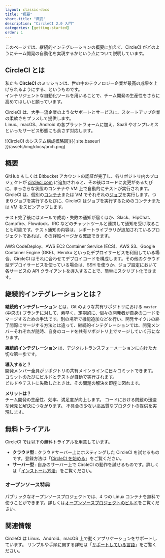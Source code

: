 ```yaml
---
layout: classic-docs
title: "概要"
short-title: "概要"
description: "CircleCI 2.0 入門"
categories: [getting-started]
order: 1
---
```


このページでは、継続的インテグレーションの概要に加えて、CircleCI がどのようにチーム開発の自動化を実現するかという点について説明しています。

## CircleCI とは

私たち **CircleCI** のミッションは、世の中のテクノロジー企業が最高の成果を上げられるようにする、というものです。  
インテリジェントな自動化ツールを用いることで、チーム開発の生産性をさらに高めてほしいと願っています。

CircleCI は、大手一流企業のようなサポートとサービスに、スタートアップ企業の柔軟さをプラスして提供します。  
Linux、macOS、Android の各プラットフォームに加え、SaaS やオンプレミスといったサービス形態にも余さず対応します。

![CircleCI のシステム構成概略図]({{ site.baseurl }}/assets/img/docs/arch.png)

## 概要

GitHub もしくは Bitbucket アカウントの認証が完了し、各リポジトリ内のプロジェクトが [circleci.com](https://circleci.com) に追加されると、その後はコードに変更があるたびに、まっさらな状態のコンテナや VM 上で自動的にテストが実行されます。CircleCI は、個別の[コンテナ]({{site.baseurl}}/ja/2.0/glossary/#container)または VM でそれぞれの[ジョブ]({{site.baseurl}}/ja/2.0/glossary/#job)を実行します。つまりジョブを実行するたびに、CircleCI はジョブを実行するためのコンテナまたは VM をスピンアップします。

テスト完了後にはメールで成功・失敗の通知が届くほか、Slack、HipChat、Campfire、Flowdock、IRC などのチャットツールと連携して通知を受け取ることも可能です。テスト通知の内容は、レポートライブラリが追加されているプロジェクトであれば、その詳細ページから確認できます。

AWS CodeDeploy、AWS EC2 Container Service (ECS)、AWS S3、Google Container Engine (GKE)、Heroku といったデプロイサービスを利用している場合、CircleCI はそれに合わせてデプロイコードを構成します。その他のクラウド型デプロイサービスを使っている場合は、SSH を使うか、ジョブ設定において各サービスの API クライアントを導入することで、簡単にスクリプト化できます。

## 継続的インテグレーションとは？

**継続的インテグレーション** とは、Git のような共有リポジトリにおける `master` (中央の) ブランチに対して、素早く、定期的に、個々の開発者が自身のコードをマージするための手法です。別の場所で機能追加などを行い、開発サイクルの終了間際にマージする方法とは違って、継続的インテグレーションでは、開発メンバーそれぞれが随時、自身のコードを共有リポジトリ上でマージしていく形になります。

**継続的インテグレーション** は、デジタルトランスフォーメーションに向けた大切な第一歩です。

**導入すると？**  
開発メンバー全員がリポジトリの共有メインラインに日々コミットできます。  
コミットのたびにビルドとテストが自動で実行されます。  
ビルドやテストに失敗したときは、その問題の解決を即座に図れます。

**メリットは？**  
チーム開発の生産性、効率、満足度が向上します。
コードにおける問題の迅速な発見と解決につながります。
不具合の少ない高品質なプロダクトの提供を実現します。

## 無料トライアル

CircleCI では以下の無料トライアルを用意しています。

- **クラウド型** : クラウドサーバー上にホスティングした CircleCI を試せるものです。登録方法は「[CircleCI を始める]({{site.baseurl}}/ja/2.0/first-steps/)」をご覧ください。
- **サーバー型** : 自身のサーバー上で CircleCI の動作を試せるものです。詳しくは「[インストール方法]({{site.baseurl}}/ja/2.0/single-box/)」をご覧ください。

### オープンソース特典

パブリックなオープンソースプロジェクトでは、4 つの Linux コンテナを無料で使うことができます。詳しくは[オープンソースプロジェクトのビルド]({{site.baseurl}}/ja/2.0/oss/)をご覧ください。

## 関連情報

CircleCI は Linux、Android、macOS 上で動くアプリケーションをサポートしています。
サンプルや手順に関する詳細は「[サポートしている言語]({{site.baseurl}}/ja/2.0/demo-apps/)」をご覧ください。

